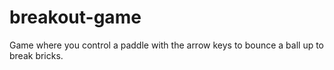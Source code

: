# breakout-game
Game where you control a paddle with the arrow keys to bounce a ball up to break bricks.
